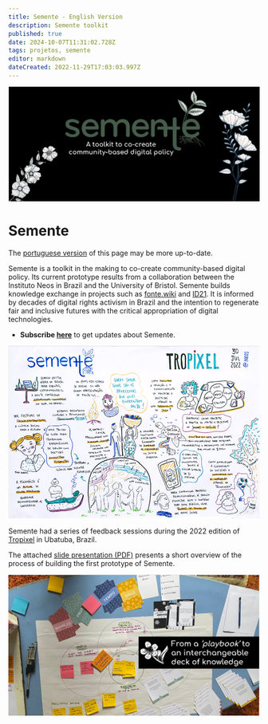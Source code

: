 ```yaml
---
title: Semente - English Version
description: Semente toolkit
published: true
date: 2024-10-07T11:31:02.728Z
tags: projetos, semente
editor: markdown
dateCreated: 2022-11-29T17:03:03.997Z
---
```


![header.png](/header.png)

# Semente

The [portuguese version](/pt-br/projetos/semente) of this page may be more up-to-date.

Semente is a toolkit in the making to co-create community-based digital policy. Its current prototype results from a collaboration between the Instituto Neos in Brazil and the University of Bristol. Semente builds knowledge exchange in projects such as [fonte.wiki](https://fonte.wiki) and [ID21](/id21). It is informed by decades of digital rights activism in Brazil and the intention to regenerate fair and inclusive futures with the critical appropriation of digital technologies.

  - **Subscribe [here](https://forms.gle/AoHdH7fD9VjxY6zf8)** to get updates about Semente.

![visual.jpg](/visual.jpg)

Semente had a series of feedback sessions during the 2022 edition of [Tropixel](https://tropixel.org) in Ubatuba, Brazil.

The attached [slide presentation (PDF)](https://ia904701.us.archive.org/22/items/semente-23/semente_pub.pdf) presents a short overview of the process of building the first prototype of Semente.

![playbook.jpg](/playbook.jpg)



